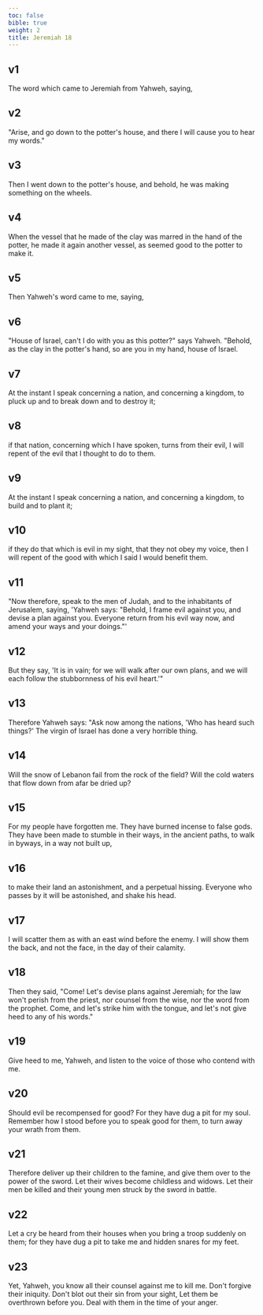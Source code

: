 ```yaml
---
toc: false
bible: true
weight: 2
title: Jeremiah 18
---
```




## v1 
The word which came to Jeremiah from Yahweh, saying, 

## v2 
"Arise, and go down to the potter's house, and there I will cause you to hear my words." 

## v3 
Then I went down to the potter's house, and behold, he was making something on the wheels. 

## v4 
When the vessel that he made of the clay was marred in the hand of the potter, he made it again another vessel, as seemed good to the potter to make it. 

## v5 
Then Yahweh's word came to me, saying, 

## v6 
"House of Israel, can't I do with you as this potter?" says Yahweh. "Behold, as the clay in the potter's hand, so are you in my hand, house of Israel. 

## v7 
At the instant I speak concerning a nation, and concerning a kingdom, to pluck up and to break down and to destroy it; 

## v8 
if that nation, concerning which I have spoken, turns from their evil, I will repent of the evil that I thought to do to them. 

## v9 
At the instant I speak concerning a nation, and concerning a kingdom, to build and to plant it; 

## v10 
if they do that which is evil in my sight, that they not obey my voice, then I will repent of the good with which I said I would benefit them. 

## v11 
"Now therefore, speak to the men of Judah, and to the inhabitants of Jerusalem, saying, 'Yahweh says: "Behold, I frame evil against you, and devise a plan against you. Everyone return from his evil way now, and amend your ways and your doings."' 

## v12 
But they say, 'It is in vain; for we will walk after our own plans, and we will each follow the stubbornness of his evil heart.'" 

## v13 
Therefore Yahweh says: "Ask now among the nations, 'Who has heard such things?' The virgin of Israel has done a very horrible thing. 

## v14 
Will the snow of Lebanon fail from the rock of the field? Will the cold waters that flow down from afar be dried up? 

## v15 
For my people have forgotten me. They have burned incense to false gods. They have been made to stumble in their ways, in the ancient paths, to walk in byways, in a way not built up, 

## v16 
to make their land an astonishment, and a perpetual hissing. Everyone who passes by it will be astonished, and shake his head. 

## v17 
I will scatter them as with an east wind before the enemy. I will show them the back, and not the face, in the day of their calamity. 

## v18 
Then they said, "Come! Let's devise plans against Jeremiah; for the law won't perish from the priest, nor counsel from the wise, nor the word from the prophet. Come, and let's strike him with the tongue, and let's not give heed to any of his words." 

## v19 
Give heed to me, Yahweh, and listen to the voice of those who contend with me. 

## v20 
Should evil be recompensed for good? For they have dug a pit for my soul. Remember how I stood before you to speak good for them, to turn away your wrath from them. 

## v21 
Therefore deliver up their children to the famine, and give them over to the power of the sword. Let their wives become childless and widows. Let their men be killed and their young men struck by the sword in battle. 

## v22 
Let a cry be heard from their houses when you bring a troop suddenly on them; for they have dug a pit to take me and hidden snares for my feet. 

## v23 
Yet, Yahweh, you know all their counsel against me to kill me. Don't forgive their iniquity. Don't blot out their sin from your sight, Let them be overthrown before you. Deal with them in the time of your anger.
